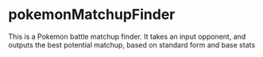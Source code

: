 # pokemonMatchupFinder
This is a Pokemon battle matchup finder. It takes an input opponent, and outputs the best potential matchup, based on standard form and base stats
